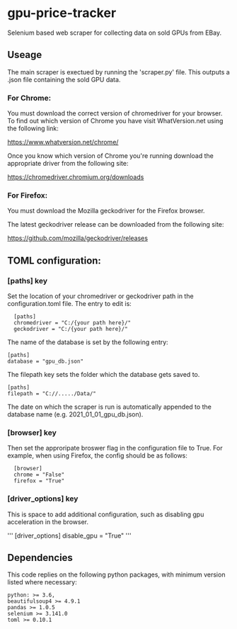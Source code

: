 # gpu-price-tracker
Selenium based web scraper for collecting data on sold GPUs from EBay.

## Useage

The main scraper is exectued by running the 'scraper.py' file. This outputs a .json file containing the sold GPU data.

### For Chrome:

You must download the correct version of chromedriver for your browser. To find out which version of Chrome you have visit WhatVersion.net using the following link:

https://www.whatversion.net/chrome/

Once you know which version of Chrome you're running download the appropriate driver from the following site:

https://chromedriver.chromium.org/downloads

### For Firefox:

You must download the Mozilla geckodriver for the Firefox browser. 

The latest geckodriver release can be downloaded from the following site:

https://github.com/mozilla/geckodriver/releases

## TOML configuration:

### [paths] key


Set the location of your chromedriver or geckodriver path in the configuration.toml file. The entry to edit is:

```
  [paths]
  chromedriver = "C:/{your path here}/"
  geckodriver = "C:/{your path here}/"
```

The name of the database is set by the following entry:
```
[paths]
database = "gpu_db.json"
```

The filepath key sets the folder which the database gets saved to.
```
[paths]
filepath = "C://...../Data/"
```

The date on which the scraper is run is automatically appended to the database name (e.g. 2021_01_01_gpu_db.json). 

### [browser] key

Then set the approripate broswer flag in the configuration file to True. For example, when using Firefox, the config should be as follows:

```
  [browser]
  chrome = "False"
  firefox = "True"
```

### [driver_options] key

This is space to add additional configuration, such as disabling gpu acceleration in the browser.

'''
[driver_options]
disable_gpu = "True"
'''


## Dependencies

This code replies on the following python packages, with minimum version listed where necessary:

```
python: >= 3.6, 
beautifulsoup4 >= 4.9.1
pandas >= 1.0.5
selenium >= 3.141.0
toml >= 0.10.1
```



